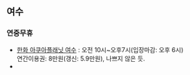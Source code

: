 ## 여수
### 연중무휴
- [한화 아쿠아플래닛 여수](http://www.aquaplanet.co.kr/yeosu/03info/service_hours.jsp) : 오전 10시~오후7시(입장마감: 오후 6시)  
연간이용권: 8만원(갱신: 5.9만원), 나쁘지 않은 듯.
- 
